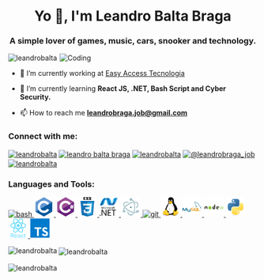 <h1 align="center">Yo 👋, I'm Leandro Balta Braga</h1>
<h3 align="center">A simple lover of games, music, cars, snooker and technology.</h3>

<img align="right" alt="Coding" width="400" src="https://cdn.dribbble.com/users/2459439/screenshots/5314041/media/58411f688803a46c05df94368a01fb11.gif" >
                                                                                                           
<p align="left"> <img src="https://komarev.com/ghpvc/?username=leandrobalta&label=Profile%20views&color=0e75b6&style=flat" alt="leandrobalta" /> </p>

- 🔭 I’m currently working at [Easy Access Tecnologia](https://www.ezaccess.com.br/)

- 🌱 I’m currently learning **React JS, .NET, Bash Script and Cyber Security.**

- 📫 How to reach me **leandrobraga.job@gmail.com**

<h3 align="left">Connect with me:</h3>
<p align="left">
<a href="https://dev.to/leandrobalta" target="blank"><img align="center" src="https://raw.githubusercontent.com/rahuldkjain/github-profile-readme-generator/master/src/images/icons/Social/devto.svg" alt="leandrobalta" height="30" width="40" /></a>
<a href="https://linkedin.com/in/leandro balta braga" target="blank"><img align="center" src="https://raw.githubusercontent.com/rahuldkjain/github-profile-readme-generator/master/src/images/icons/Social/linked-in-alt.svg" alt="leandro balta braga" height="30" width="40" /></a>
<a href="https://www.codechef.com/users/leandrobalta" target="blank"><img align="center" src="https://cdn.jsdelivr.net/npm/simple-icons@3.1.0/icons/codechef.svg" alt="leandrobalta" height="30" width="40" /></a>
<a href="https://www.hackerrank.com/@leandrobraga_job" target="blank"><img align="center" src="https://raw.githubusercontent.com/rahuldkjain/github-profile-readme-generator/master/src/images/icons/Social/hackerrank.svg" alt="@leandrobraga_job" height="30" width="40" /></a>
<a href="https://www.topcoder.com/members/leandrobalta" target="blank"><img align="center" src="https://raw.githubusercontent.com/rahuldkjain/github-profile-readme-generator/master/src/images/icons/Social/topcoder.svg" alt="leandrobalta" height="30" width="40" /></a>
</p>

<h3 align="left">Languages and Tools:</h3>
<p align="left"> <a href="https://www.gnu.org/software/bash/" target="_blank" rel="noreferrer"> <img src="https://www.vectorlogo.zone/logos/gnu_bash/gnu_bash-icon.svg" alt="bash" width="40" height="40"/> </a> <a href="https://www.cprogramming.com/" target="_blank" rel="noreferrer"> <img src="https://raw.githubusercontent.com/devicons/devicon/master/icons/c/c-original.svg" alt="c" width="40" height="40"/> </a> <a href="https://www.w3schools.com/cs/" target="_blank" rel="noreferrer"> <img src="https://raw.githubusercontent.com/devicons/devicon/master/icons/csharp/csharp-original.svg" alt="csharp" width="40" height="40"/> </a> <a href="https://www.w3schools.com/css/" target="_blank" rel="noreferrer"> <img src="https://raw.githubusercontent.com/devicons/devicon/master/icons/css3/css3-original-wordmark.svg" alt="css3" width="40" height="40"/> </a> <a href="https://dotnet.microsoft.com/" target="_blank" rel="noreferrer"> <img src="https://raw.githubusercontent.com/devicons/devicon/master/icons/dot-net/dot-net-original-wordmark.svg" alt="dotnet" width="40" height="40"/> </a> <a href="https://www.electronjs.org" target="_blank" rel="noreferrer"> <img src="https://raw.githubusercontent.com/devicons/devicon/master/icons/electron/electron-original.svg" alt="electron" width="40" height="40"/> </a> <a href="https://git-scm.com/" target="_blank" rel="noreferrer"> <img src="https://www.vectorlogo.zone/logos/git-scm/git-scm-icon.svg" alt="git" width="40" height="40"/> </a> <a href="https://www.linux.org/" target="_blank" rel="noreferrer"> <img src="https://raw.githubusercontent.com/devicons/devicon/master/icons/linux/linux-original.svg" alt="linux" width="40" height="40"/> </a> <a href="https://www.mysql.com/" target="_blank" rel="noreferrer"> <img src="https://raw.githubusercontent.com/devicons/devicon/master/icons/mysql/mysql-original-wordmark.svg" alt="mysql" width="40" height="40"/> </a> <a href="https://nodejs.org" target="_blank" rel="noreferrer"> <img src="https://raw.githubusercontent.com/devicons/devicon/master/icons/nodejs/nodejs-original-wordmark.svg" alt="nodejs" width="40" height="40"/> </a> <a href="https://www.python.org" target="_blank" rel="noreferrer"> <img src="https://raw.githubusercontent.com/devicons/devicon/master/icons/python/python-original.svg" alt="python" width="40" height="40"/> </a> <a href="https://reactjs.org/" target="_blank" rel="noreferrer"> <img src="https://raw.githubusercontent.com/devicons/devicon/master/icons/react/react-original-wordmark.svg" alt="react" width="40" height="40"/> </a> <a href="https://www.typescriptlang.org/" target="_blank" rel="noreferrer"> <img src="https://raw.githubusercontent.com/devicons/devicon/master/icons/typescript/typescript-original.svg" alt="typescript" width="40" height="40"/> </a> </p>

<p><img align="left" src="https://github-readme-stats.vercel.app/api/top-langs?username=leandrobalta&show_icons=true&locale=en&layout=compact" alt="leandrobalta" /></p>

<p>&nbsp;<img align="center" src="https://github-readme-stats.vercel.app/api?username=leandrobalta&show_icons=true&locale=en" alt="leandrobalta" /></p>

<p><img align="center" src="https://github-readme-streak-stats.herokuapp.com/?user=leandrobalta&" alt="leandrobalta" /></p>
